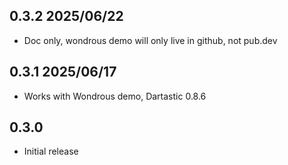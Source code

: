 ## 0.3.2 2025/06/22

* Doc only, wondrous demo will only live in github, not pub.dev

## 0.3.1 2025/06/17

* Works with Wondrous demo, Dartastic 0.8.6

## 0.3.0

* Initial release
